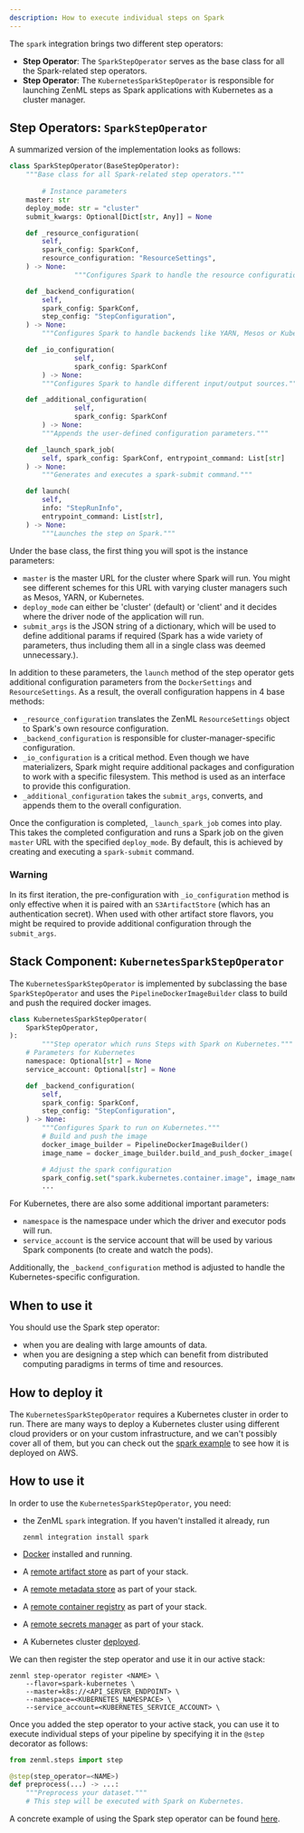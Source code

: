 ```yaml
---
description: How to execute individual steps on Spark
---
```


The `spark` integration brings two different step operators:

- **Step Operator**: The `SparkStepOperator` serves as the base class for all 
the Spark-related step operators.
- **Step Operator**: The `KubernetesSparkStepOperator` is responsible for 
launching ZenML steps as Spark applications with Kubernetes as a 
cluster manager.

## Step Operators: `SparkStepOperator`

A summarized version of the implementation looks as follows:

```python
class SparkStepOperator(BaseStepOperator):
    """Base class for all Spark-related step operators."""
		
		# Instance parameters
    master: str
    deploy_mode: str = "cluster"
    submit_kwargs: Optional[Dict[str, Any]] = None

    def _resource_configuration(
        self,
        spark_config: SparkConf,
        resource_configuration: "ResourceSettings",
    ) -> None:
				"""Configures Spark to handle the resource configuration."""

    def _backend_configuration(
        self,
        spark_config: SparkConf,
        step_config: "StepConfiguration",
    ) -> None:
        """Configures Spark to handle backends like YARN, Mesos or Kubernetes."""

    def _io_configuration(
				self, 
				spark_config: SparkConf
		) -> None:
        """Configures Spark to handle different input/output sources."""

    def _additional_configuration(
				self, 
				spark_config: SparkConf
		) -> None:
        """Appends the user-defined configuration parameters."""

    def _launch_spark_job(
        self, spark_config: SparkConf, entrypoint_command: List[str]
    ) -> None:
        """Generates and executes a spark-submit command."""

    def launch(
        self,
        info: "StepRunInfo",
        entrypoint_command: List[str],
    ) -> None:
        """Launches the step on Spark."""
```

Under the base class, the first thing you will spot is the instance parameters: 

- `master` is the master URL for the cluster where Spark will run. You might 
see different schemes for this URL with varying cluster managers such as 
Mesos, YARN, or Kubernetes.
- `deploy_mode` can either be 'cluster' (default) or 'client' and it decides 
where the driver node of the application will run.
- `submit_args` is the JSON string of a dictionary, which will be used to 
define additional params if required (Spark has a wide variety of parameters, 
thus including them all in a single class was deemed unnecessary.).

In addition to these parameters, the `launch` method of the step operator 
gets additional configuration parameters from the `DockerSettings` and 
`ResourceSettings`. As a result, the overall configuration happens in 4 
base methods:

- `_resource_configuration` translates the ZenML `ResourceSettings` object 
to Spark's own resource configuration.
- `_backend_configuration` is responsible for cluster-manager-specific 
configuration.
- `_io_configuration` is a critical method. Even though we have materializers, 
Spark might require additional packages and configuration to work with a 
specific filesystem. This method is used as an interface to provide this 
configuration.
- `_additional_configuration` takes the `submit_args`, converts, and appends 
them to the overall configuration.

Once the configuration is completed, `_launch_spark_job` comes into play. 
This takes the completed configuration and runs a Spark job on the given 
`master` URL with the specified `deploy_mode`. By default, this is achieved 
by creating and executing a `spark-submit` command.

### Warning

In its first iteration, the pre-configuration with `_io_configuration` method 
is only effective when it is paired with an `S3ArtifactStore` (which has an 
authentication secret). When used with other artifact store flavors, you might 
be required to provide additional configuration through the `submit_args`.

## Stack Component: `KubernetesSparkStepOperator`

The `KubernetesSparkStepOperator` is implemented by subclassing the 
base `SparkStepOperator` and uses the `PipelineDockerImageBuilder` class to build 
and push the required docker images. 

```python
class KubernetesSparkStepOperator(
    SparkStepOperator, 
):
		"""Step operator which runs Steps with Spark on Kubernetes."""
    # Parameters for Kubernetes
    namespace: Optional[str] = None
    service_account: Optional[str] = None

    def _backend_configuration(
        self,
        spark_config: SparkConf,
        step_config: "StepConfiguration",
    ) -> None:
        """Configures Spark to run on Kubernetes."""
        # Build and push the image
        docker_image_builder = PipelineDockerImageBuilder()
        image_name = docker_image_builder.build_and_push_docker_image(...)

        # Adjust the spark configuration
        spark_config.set("spark.kubernetes.container.image", image_name)
        ...
```

For Kubernetes, there are also some additional important parameters:

- `namespace` is the namespace under which the driver and executor 
pods will run.
- `service_account` is the service account that will be used by 
various Spark components (to create and watch the pods).

Additionally, the `_backend_configuration` method is adjusted to handle the 
Kubernetes-specific configuration.

## When to use it

You should use the Spark step operator:
* when you are dealing with large amounts of data.
* when you are designing a step which can benefit from distributed computing 
paradigms in terms of time and resources.

## How to deploy it

The `KubernetesSparkStepOperator` requires a Kubernetes cluster in order to run.
There are many ways to deploy a Kubernetes cluster using different cloud 
providers or on your custom infrastructure, and we can't possibly cover 
all of them, but you can check out the 
[spark example](https://github.com/zenml-io/zenml/tree/main/examples/spark_distributed_programming) 
to see how it is deployed on AWS.

## How to use it

In order to use the `KubernetesSparkStepOperator`, you need:
* the ZenML `spark` integration. If you haven't installed it already, run 
    ```shell
    zenml integration install spark
    ```
  
* [Docker](https://www.docker.com) installed and running.
* A [remote artifact store](../artifact-stores/artifact-stores.md) as part of 
your stack.
* A [remote metadata store](../metadata-stores/metadata-stores.md) as part of 
your stack.
* A [remote container registry](../container-registries/container-registries.md)
as part of your stack.
* A [remote secrets manager](../secrets-managers/secrets-managers.md) as part of your
stack.
* A Kubernetes cluster [deployed](#how-to-deploy-it).

We can then register the step operator and use it in our active stack:

```shell
zenml step-operator register <NAME> \
	--flavor=spark-kubernetes \
	--master=k8s://<API_SERVER_ENDPOINT> \
	--namespace=<KUBERNETES_NAMESPACE> \
	--service_account=<KUBERNETES_SERVICE_ACCOUNT> \
```

Once you added the step operator to your active stack, you can use it to
execute individual steps of your pipeline by specifying it in the `@step` decorator as follows:
```python
from zenml.steps import step

@step(step_operator=<NAME>)
def preprocess(...) -> ...:
    """Preprocess your dataset."""
    # This step will be executed with Spark on Kubernetes.
```

A concrete example of using the Spark step operator can be found 
[here](https://github.com/zenml-io/zenml/tree/main/examples/spark_distributed_programming).